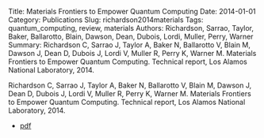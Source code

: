 Title: Materials Frontiers to Empower Quantum Computing
Date: 2014-01-01
Category: Publications
Slug: richardson2014materials
Tags: quantum_computing, review, materials
Authors: Richardson, Sarrao, Taylor, Baker, Ballarotto, Blain, Dawson, Dean, Dubois, Lordi, Muller, Perry, Warner
Summary: Richardson C, Sarrao J, Taylor A, Baker N, Ballarotto V, Blain M, Dawson J, Dean D, Dubois J, Lordi V, Muller R, Perry K, Warner M. Materials Frontiers to Empower Quantum Computing. Technical report, Los Alamos National Laboratory, 2014.

Richardson C, Sarrao J, Taylor A, Baker N, Ballarotto V, Blain M, Dawson J, Dean D, Dubois J, Lordi V, Muller R, Perry K, Warner M. Materials Frontiers to Empower Quantum Computing. Technical report, Los Alamos National Laboratory, 2014.

* [pdf](http://sobolevnrm.github.io/papers/richardson2014materials.pdf)
